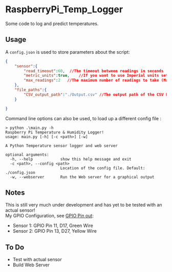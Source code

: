 # RaspberryPi_Temp_Logger
Some code to log and predict temperatures.

## Usage
A `config.json` is used to store parameters about the script:
```json
{
    "sensor":{
        "read_timeout":60,  //The timeout between readings in seconds
        "metric_units":true,    //If you want to use Imperial units set to False
        "max_readings":2   //The maximum number of readings to take (Mainly for testing)
    },
    "file_paths":{
        "CSV_output_path":"./Output.csv" //The output path of the CSV Log file
    }

}
```
Command line options can also be used, to load up a different config file <!-- and web server options-->:
```console
> python .\main.py -h
Raspberry Pi Temperature & Humidity Logger!
usage: main.py [-h] [-c <path>] [-w]

A Python Temperature sensor logger and web server

optional arguments:
  -h, --help            show this help message and exit
  -c <path>, --config <path>
                        Location of the config file. Default: ./config.json
  -w, --webserver       Run the Web server for a graphical output
```
## Notes
This is still very much under development and has yet to be tested with an actual sensor!\
My GPIO Configuration, see [GPIO Pin out](https://www.raspberrypi-spy.co.uk/2012/06/simple-guide-to-the-rpi-gpio-header-and-pins/):

-   Sensor 1: GPIO Pin 11, D17, Green Wire
-   Sensor 2: GPIO Pin 13, D27, Yellow Wire

## To Do
-   Test with actual sensor
-   Build Web Server

